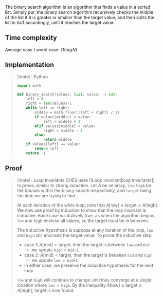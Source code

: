 
The binary search algorithm is an algorithm that finds a value in a sorted list. Simply put, the binary search algorithm recursively checks the middle of the list if it is greater or smaller than the target value, and then splits the list in half accordingly, until it reaches the target value.
## Time complexity
Average case / worst case: $O(\log N)$
## Implementation
> [!note]- Python
> ```python
> import math
> 
> def binary_search(values: list, value) -> int:
>     left = 0
>     right = len(values)-1
>     while left <= right:
>         middle = math.floor((left + right) / 2)
>         if values[middle] < value:
>             left = middle + 1
>         elif values[middle] > value:
>             right = middle - 1
>         else:
>             return middle
>     if values[left] == value:
>         return left
>     return -1
> ```

## Proof
> [!note]- Loop Invariants
> CHES uses [[Loop invariant|loop invariants]] to prove, similar to strong induction. Let $A$ be an array, `low`, `high` be the bounds within the binary search respectively, and `target` being the item we are trying to find.
> 
> At each iteration of the while loop, note that $A[\text{low}] \leq \text{target} \leq A[\text{high}]$. We now use proof by induction to show that the loop invariant is inductive. Base case is intuitively true, as when the algorithm begins, `low` and `high` enclose all values, so the target must be in between.
> 
> The inductive hypothesis is suppose at any iteration of the loop, `low` and `high` still encloses the target value. To prove the inductive step:
> - case 1: $A[\text{mid}] > \text{target}$, then the target is between `low` and `mid`
> 	- we update `high` = `mid-1`
> - case 2: $A[\text{mid}] <\text{target}$, then the target is between `mid` and `high`
> 	- we update `low = mid+1`
> - in either case, we preserve the inductive hypothesis for the next loop
> 
> `low` and `high` will continue to change until they converge at a single location where `low = high`. By the inequality $A[\text{low}] \leq \text{target} \leq A[\text{high}]$, target is now found.

